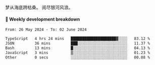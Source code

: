 梦从海底跨枯桑。
阅尽银河风浪。


#### 📝 Weekly development breakdown

<!--START_SECTION:waka-->

```txt
From: 26 May 2024 - To: 02 June 2024

TypeScript   4 hrs 24 mins   ████████████████████▓░░░░   83.12 %
JSON         36 mins         ███░░░░░░░░░░░░░░░░░░░░░░   11.37 %
Bash         13 mins         █░░░░░░░░░░░░░░░░░░░░░░░░   04.13 %
JavaScript   3 mins          ▒░░░░░░░░░░░░░░░░░░░░░░░░   01.23 %
Other        0 secs          ░░░░░░░░░░░░░░░░░░░░░░░░░   00.08 %
```

<!--END_SECTION:waka-->



